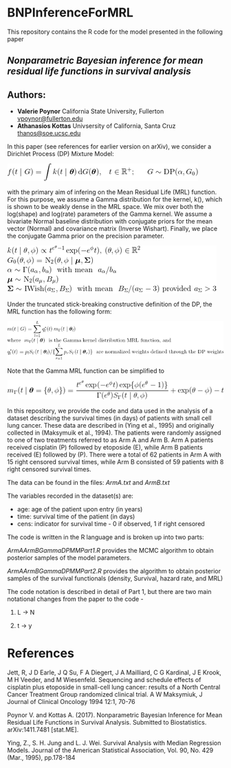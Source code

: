 # BNPInferenceForMRL
This repository contains the R code for the model presented in the following paper

## ***Nonparametric Bayesian inference for mean residual life functions in survival analysis***

## Authors:
* **Valerie Poynor** California State University, Fullerton <vpoynor@fullerton.edu>  
* **Athanasios Kottas** Univsersity of California, Santa Cruz <thanos@soe.ucsc.edu>
        

        
In this paper (see references for earlier version on arXiv), we consider a Dirichlet Process (DP) Mixture Model:

![DP Mixture Model](/images/DPMM.gif)

with the primary aim of infering on the Mean Residual Life (MRL) function. For this purpose, we assume a Gamma distribution for the kernel, k(), which is shown to be weakly dense in the MRL space.  We mix over both the log(shape) and log(rate) parameters of the Gamma kernel.  We assume a bivariate Normal baseline distribution with conjugate priors for the mean vector (Normal) and covariance matrix (Inverse Wishart). Finally, we place the conjugate Gamma prior on the precision parameter. 

![Priors](/images/Model.gif)

Under the truncated stick-breaking constructive definition of the DP, the MRL function has the following form:

![MRL](/images/MRL.gif)

Note that the Gamma MRL function can be simplified to 

![MRL2](/images/MRL2.gif)

In this repository, we provide the code and data used in the analysis of a dataset describing the survival times
(in days) of patients with small cell lung cancer.  These data are described in (Ying et al., 1995) and originally collected in (Maksymuik et al., 1994). The patients were randomly assigned to
one of two treatments referred to as Arm A and Arm B. Arm A patients received cisplatin (P)
followed by etoposide (E), while Arm B patients received (E) followed by (P). There were a total
of 62 patients in Arm A with 15 right censored survival times, while Arm B consisted of 59
patients with 8 right censored survival times.  

The data can be found in the files: *ArmA.txt* and *ArmB.txt*

The variables recorded in the dataset(s) are:
* age: age of the patient upon entry (in years)
* time: survival time of the patient (in days)
* cens: indicator for survival time - 0 if observed, 1 if right censored

The code is written in the R language and is broken up into two parts:

*ArmAArmBGammaDPMMPart1.R* provides the MCMC algorithm to obtain posterior samples of the model parameters.

*ArmAArmBGammaDPMMPart2.R* provides the algorithm to obtain posterior samples of the survival functionals (density, Survival, hazard rate, and MRL)

The code notation is described in detail of Part 1, but there are two main notational changes from the paper to the code - 

1) L -> N

2) t -> y




# References

Jett, R, J D Earle, J Q Su, F A Diegert, J A Mailliard, C G Kardinal, J E Krook, M H Veeder, and M Wiesenfeld. Sequencing and schedule effects of cisplatin plus etoposide in small-cell lung cancer: results of a North Central Cancer Treatment Group randomized clinical trial. A W Maksymiuk, J Journal of Clinical Oncology 1994 12:1, 70-76

Poynor V. and Kottas A. (2017). Nonparametric Bayesian Inference for Mean Residual Life Functions in Survival Analysis. Submitted to Biostatistics. arXiv:1411.7481 [stat.ME].

Ying, Z., S. H. Jung and L. J. Wei. Survival Analysis with Median Regression Models. Journal of the American Statistical Association, Vol. 90, No. 429 (Mar., 1995), pp.178-184





